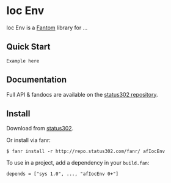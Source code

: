 # Ioc Env

Ioc Env is a [Fantom](http://fantom.org/) library for ...



## Quick Start

    Example here


## Documentation

Full API & fandocs are available on the [status302 repository](http://repo.status302.com/doc/afIocEnv/#overview).



## Install

Download from [status302](http://repo.status302.com/browse/afIocEnv).

Or install via fanr:

    $ fanr install -r http://repo.status302.com/fanr/ afIocEnv

To use in a project, add a dependency in your `build.fan`:

    depends = ["sys 1.0", ..., "afIocEnv 0+"]
